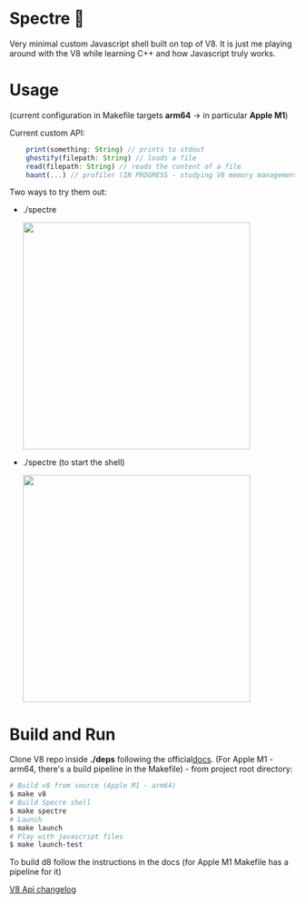 # Spectre 👻

Very minimal custom Javascript shell built on top of V8.
It is just me playing around with the V8 while learning C++ and how Javascript truly works.

# Usage

(current configuration in Makefile targets <b>arm64</b> -> in particular <b>Apple M1</b>)

Current custom API:

```js
    print(something: String) // prints to stdout
    ghostify(filepath: String) // loads a file
    read(filepath: String) // reads the content of a file
    haunt(...) // profiler (IN PROGRESS - studying V8 memory management)
```

Two ways to try them out:

- ./spectre <FILENAME>

  <img src="https://i.ibb.co/487Kc6b/Schermata-2022-06-12-alle-15-22-33.png" width=400>

- ./spectre (to start the shell)

  <img src="https://i.ibb.co/SdPT0TT/Schermata-2022-06-12-alle-15-20-14.png" width=400>

# Build and Run

Clone V8 repo inside <b>./deps</b> following the official<a href="https://v8.dev/docs/source-code">docs</a>. (For Apple M1 - arm64, there's a build pipeline in the Makefile) - from project root directory:

```bash
# Build v8 from source (Apple M1 - arm64)
$ make v8
# Build Specre shell
$ make spectre
# Launch
$ make launch
# Play with javascript files
$ make launch-test
```

To build d8 follow the instructions in the docs (for Apple M1 Makefile has a pipeline for it)

<a href="https://docs.google.com/document/d/1g8JFi8T_oAE_7uAri7Njtig7fKaPDfotU6huOa1alds/edit#heading=h.ub0khl7umpqe">V8 Api changelog</a>
